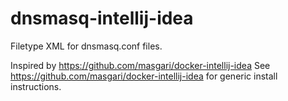 # dnsmasq-intellij-idea
Filetype XML for dnsmasq.conf files.

Inspired by https://github.com/masgari/docker-intellij-idea
See https://github.com/masgari/docker-intellij-idea for generic install instructions.
